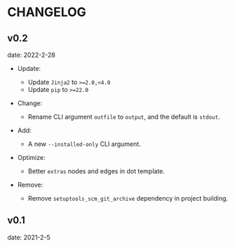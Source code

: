 # CHANGELOG

## v0.2

date: 2022-2-28

- Update:
  - Update `Jinja2` to `>=2.0,<4.0`
  - Update `pip` to `>=22.0`

- Change:
  - Rename CLI argument `outfile` to `output`, and the default is `stdout`.

- Add:
  - A new `--installed-only` CLI argument.

- Optimize:
  - Better `extras` nodes and edges in dot template.

- Remove:
  - Remove `setuptools_scm_git_archive` dependency in project building.

## v0.1

date: 2021-2-5
